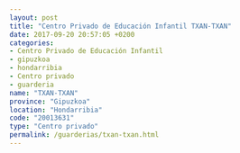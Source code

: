 ```yaml
---
layout: post
title: "Centro Privado de Educación Infantil TXAN-TXAN"
date: 2017-09-20 20:57:05 +0200
categories:
- Centro Privado de Educación Infantil
- gipuzkoa
- hondarribia
- Centro privado
- guarderia
name: "TXAN-TXAN"
province: "Gipuzkoa"
location: "Hondarribia"
code: "20013631"
type: "Centro privado"
permalink: /guarderias/txan-txan.html
---
```

